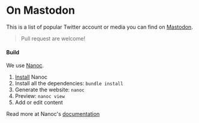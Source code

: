 # On Mastodon

This is a list of popular Twitter account or media you can find on [Mastodon](https://joinmastodon.org).

> Pull request are welcome!

#### Build

We use [Nanoc](https://nanoc.ws).


1. [Install](https://nanoc.ws/doc/installation/) Nanoc
1. Install all the dependencies: `bundle install`
1. Generate the website: `nanoc`
1. Preview: `nanoc view`
1. Add or edit content

Read more at Nanoc's [documentation](https://nanoc.ws/doc/)
